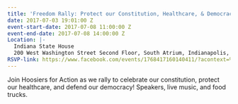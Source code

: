 ```yaml
---
title: 'Freedom Rally: Protect our Constitution, Healthcare, & Democracy'
date: 2017-07-03 19:01:00 Z
event-start-date: 2017-07-08 11:00:00 Z
event-end-date: 2017-07-08 14:00:00 Z
Location: |-
  Indiana State House
  200 West Washington Street Second Floor, South Atrium, Indianapolis, Indiana 46204
RSVP-link: https://www.facebook.com/events/1768417160140411/?acontext=%7B%22ref%22%3A%222%22%2C%22ref_dashboard_filter%22%3A%22upcoming%22%2C%22action_history%22%3A%22[%7B%5C%22surface%5C%22%3A%5C%22dashboard%5C%22%2C%5C%22mechanism%5C%22%3A%5C%22main_list%5C%22%2C%5C%22extra_data%5C%22%3A[]%7D]%22%7D
---
```


Join Hoosiers for Action as we rally to celebrate our constitution, protect our healthcare, and defend our democracy! Speakers, live music, and food trucks.